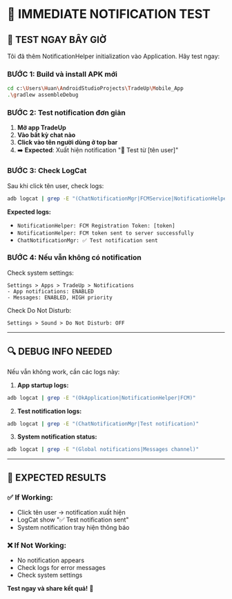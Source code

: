 # 🔧 IMMEDIATE NOTIFICATION TEST

## 🚨 TEST NGAY BÂY GIỜ

Tôi đã thêm NotificationHelper initialization vào Application. Hãy test ngay:

### **BƯỚC 1: Build và install APK mới**
```bash
cd c:\Users\Huan\AndroidStudioProjects\TradeUp\Mobile_App
.\gradlew assembleDebug
```

### **BƯỚC 2: Test notification đơn giản**
1. **Mở app TradeUp**
2. **Vào bất kỳ chat nào**
3. **Click vào tên người dùng ở top bar**
4. ➡️ **Expected**: Xuất hiện notification "🔔 Test từ [tên user]"

### **BƯỚC 3: Check LogCat**
Sau khi click tên user, check logs:
```bash
adb logcat | grep -E "(ChatNotificationMgr|FCMService|NotificationHelper|Test notification)"
```

**Expected logs:**
- `NotificationHelper: FCM Registration Token: [token]`
- `NotificationHelper: FCM token sent to server successfully`
- `ChatNotificationMgr: ✅ Test notification sent`

### **BƯỚC 4: Nếu vẫn không có notification**

Check system settings:
```
Settings > Apps > TradeUp > Notifications
- App notifications: ENABLED
- Messages: ENABLED, HIGH priority
```

Check Do Not Disturb:
```
Settings > Sound > Do Not Disturb: OFF
```

---

## 🔍 DEBUG INFO NEEDED

Nếu vẫn không work, cần các logs này:

1. **App startup logs:**
```bash
adb logcat | grep -E "(OkApplication|NotificationHelper|FCM)"
```

2. **Test notification logs:**
```bash
adb logcat | grep -E "(ChatNotificationMgr|Test notification)"
```

3. **System notification status:**
```bash
adb logcat | grep -E "(Global notifications|Messages channel)"
```

---

## 🎯 EXPECTED RESULTS

### ✅ If Working:
- Click tên user → notification xuất hiện
- LogCat show "✅ Test notification sent"
- System notification tray hiện thông báo

### ❌ If Not Working:
- No notification appears
- Check logs for error messages
- Check system settings

**Test ngay và share kết quả!** 🚀
